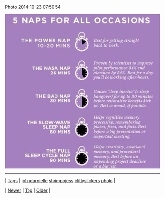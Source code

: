<!--
title: Photo 2014-10-23 07
date: 2020-06-28T15:27:00.033Z
tags: johndarnielle, shrimpojess, clittyslickers, photo
-->


Photo 2014-10-23 07:50:54

![](100735513914-0.jpg)

<!--BOTTOM-POST-NAVIGATION-->
---

| [Tags](tags.md) | [johndarnielle](tag-johndarnielle.md) [shrimpojess](tag-shrimpojess.md) [clittyslickers](tag-clittyslickers.md) [photo](tag-photo.md) |

| [Newer](100734320534.md) | [Top](index.md) | [Older](100740705934.md) |